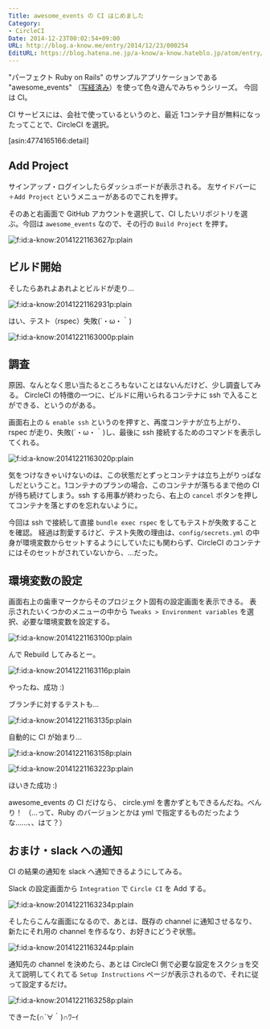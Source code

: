 ```yaml
---
Title: awesome_events の CI はじめました
Category:
- CircleCI
Date: 2014-12-23T00:02:54+09:00
URL: http://blog.a-know.me/entry/2014/12/23/000254
EditURL: https://blog.hatena.ne.jp/a-know/a-know.hateblo.jp/atom/entry/8454420450077666590
---
```


"パーフェクト Ruby on Rails" のサンプルアプリケーションである "awesome_events" （[写経済み](https://blog.a-know.me/entry/2014/11/03/152518)）を使って色々遊んでみちゃうシリーズ。
今回は CI。

CI サービスには、会社で使っているというのと、最近 1コンテナ目が無料になったってことで、CircleCI を選択。



[asin:4774165166:detail]



## Add Project
サインアップ・ログインしたらダッシュボードが表示される。
左サイドバーに `＋Add Project` というメニューがあるのでこれを押す。

そのあと右画面で GitHub アカウントを選択して、CI したいリポジトリを選ぶ。今回は `awesome_events` なので、その行の `Build Project` を押す。

<p><span itemscope itemtype="http://schema.org/Photograph"><img src="//cdn-ak.f.st-hatena.com/images/fotolife/a/a-know/20141221/20141221163627.png" alt="f:id:a-know:20141221163627p:plain" title="f:id:a-know:20141221163627p:plain" class="hatena-fotolife" itemprop="image"></span></p>



## ビルド開始
そしたらあれよあれよとビルドが走り...

<p><span itemscope itemtype="http://schema.org/Photograph"><img src="//cdn-ak.f.st-hatena.com/images/fotolife/a/a-know/20141221/20141221162931.png" alt="f:id:a-know:20141221162931p:plain" title="f:id:a-know:20141221162931p:plain" class="hatena-fotolife" itemprop="image"></span></p>


はい、テスト（rspec）失敗(´・ω・｀)

<p><span itemscope itemtype="http://schema.org/Photograph"><img src="//cdn-ak.f.st-hatena.com/images/fotolife/a/a-know/20141221/20141221163000.png" alt="f:id:a-know:20141221163000p:plain" title="f:id:a-know:20141221163000p:plain" class="hatena-fotolife" itemprop="image"></span></p>


## 調査
原因、なんとなく思い当たるところもないことはないんだけど、少し調査してみる。
CircleCI の特徴の一つに、ビルドに用いられるコンテナに ssh で入ることができる、というのがある。

画面右上の `& enable ssh` というのを押すと、再度コンテナが立ち上がり、rspec が走り、失敗(´・ω・｀)し、最後に ssh 接続するためのコマンドを表示してくれる。

<p><span itemscope itemtype="http://schema.org/Photograph"><img src="//cdn-ak.f.st-hatena.com/images/fotolife/a/a-know/20141221/20141221163020.png" alt="f:id:a-know:20141221163020p:plain" title="f:id:a-know:20141221163020p:plain" class="hatena-fotolife" itemprop="image"></span></p>


気をつけなきゃいけないのは、この状態だとずっとコンテナは立ち上がりっぱなしだということ。1コンテナのプランの場合、このコンテナが落ちるまで他の CI が待ち続けてしまう。ssh する用事が終わったら、右上の `cancel` ボタンを押してコンテナを落とすのを忘れないように。

今回は ssh で接続して直接 `bundle exec rspec` をしてもテストが失敗することを確認。
経過は割愛するけど、テスト失敗の理由は、`config/secrets.yml` の中身が環境変数からセットするようにしていたにも関わらず、CircleCI のコンテナにはそのセットがされていないから、...だった。

## 環境変数の設定
画面右上の歯車マークからそのプロジェクト固有の設定画面を表示できる。
表示されたいくつかのメニューの中から `Tweaks > Environment variables` を選択、必要な環境変数を設定する。

<p><span itemscope itemtype="http://schema.org/Photograph"><img src="//cdn-ak.f.st-hatena.com/images/fotolife/a/a-know/20141221/20141221163100.png" alt="f:id:a-know:20141221163100p:plain" title="f:id:a-know:20141221163100p:plain" class="hatena-fotolife" itemprop="image"></span></p>


んで Rebuild してみるとー。

<p><span itemscope itemtype="http://schema.org/Photograph"><img src="//cdn-ak.f.st-hatena.com/images/fotolife/a/a-know/20141221/20141221163116.png" alt="f:id:a-know:20141221163116p:plain" title="f:id:a-know:20141221163116p:plain" class="hatena-fotolife" itemprop="image"></span></p>


やったね、成功 :)

ブランチに対するテストも...

<p><span itemscope itemtype="http://schema.org/Photograph"><img src="//cdn-ak.f.st-hatena.com/images/fotolife/a/a-know/20141221/20141221163135.png" alt="f:id:a-know:20141221163135p:plain" title="f:id:a-know:20141221163135p:plain" class="hatena-fotolife" itemprop="image"></span></p>


自動的に CI が始まり...

<p><span itemscope itemtype="http://schema.org/Photograph"><img src="//cdn-ak.f.st-hatena.com/images/fotolife/a/a-know/20141221/20141221163158.png" alt="f:id:a-know:20141221163158p:plain" title="f:id:a-know:20141221163158p:plain" class="hatena-fotolife" itemprop="image"></span></p>

<p><span itemscope itemtype="http://schema.org/Photograph"><img src="//cdn-ak.f.st-hatena.com/images/fotolife/a/a-know/20141221/20141221163223.png" alt="f:id:a-know:20141221163223p:plain" title="f:id:a-know:20141221163223p:plain" class="hatena-fotolife" itemprop="image"></span></p>


ほいきた成功 :)

awesome_events の CI だけなら、 circle.yml を書かずともできるんだね。べんり！
（...って、Ruby のバージョンとかは yml で指定するものだったような......、、はて？）


## おまけ・slack への通知

CI の結果の通知を slack へ通知できるようにしてみる。

Slack の設定画面から `Integration` で `Circle CI` を Add する。

<p><span itemscope itemtype="http://schema.org/Photograph"><img src="//cdn-ak.f.st-hatena.com/images/fotolife/a/a-know/20141221/20141221163234.png" alt="f:id:a-know:20141221163234p:plain" title="f:id:a-know:20141221163234p:plain" class="hatena-fotolife" itemprop="image"></span></p>


そしたらこんな画面になるので、あとは、既存の channel に通知させるなり、新たにそれ用の channel を作るなり、お好きにどうぞ状態。

<p><span itemscope itemtype="http://schema.org/Photograph"><img src="//cdn-ak.f.st-hatena.com/images/fotolife/a/a-know/20141221/20141221163244.png" alt="f:id:a-know:20141221163244p:plain" title="f:id:a-know:20141221163244p:plain" class="hatena-fotolife" itemprop="image"></span></p>


通知先の channel を決めたら、あとは CircleCI 側で必要な設定をスクショを交えて説明してくれてる `Setup Instructions` ページが表示されるので、それに従って設定するだけ。

<p><span itemscope itemtype="http://schema.org/Photograph"><img src="//cdn-ak.f.st-hatena.com/images/fotolife/a/a-know/20141221/20141221163258.png" alt="f:id:a-know:20141221163258p:plain" title="f:id:a-know:20141221163258p:plain" class="hatena-fotolife" itemprop="image"></span></p>


できーた(∩´∀｀)∩ﾜｰｲ
